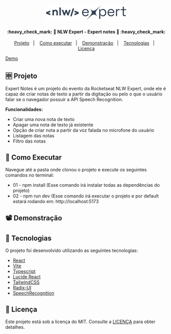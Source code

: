 <h1 align="center">
    <img alt="NLW Expert Logo" title="#NLWExpert" src=".github/logo.svg" width="250px" />
</h1>

<h4 align="center"> 
	:heavy_check_mark: 🚀 NLW Expert - Expert notes 🚀 :heavy_check_mark:
</h4>

<p align="center">
  <a href="#-projeto">Projeto</a>&nbsp;&nbsp;&nbsp;|&nbsp;&nbsp;&nbsp;
  <a href="#-como-executar">Como executar</a>&nbsp;&nbsp;&nbsp;|&nbsp;&nbsp;&nbsp;
  <a href="#%EF%B8%8F-demonstração">Demonstração</a>&nbsp;&nbsp;&nbsp;|&nbsp;&nbsp;&nbsp;
  <a href="#-tecnologias">Tecnologias</a>&nbsp;&nbsp;&nbsp;|&nbsp;&nbsp;&nbsp;
  <a href="#memo-licença">Licença</a>
</p>

<a target="_blank" href="https://nlw-experts-react.vercel.app">Demo</a>

## 🈸 Projeto

Expert Notes é um projeto do evento da Rocketseat NLW Expert, onde ele é capaz de criar notas de texto a partir da digitação ou pelo o que o usuário falar se o navegador possuir a API Speech Recognition.

<b>Funcionalidades:</b>
- Criar uma nova nota de texto
- Apagar uma nota de texto já existente
- Opção de criar nota a partir da voz falada no microfone do usuário
- Listagem das notas
- Filtro das notas

## 🔧 Como Executar
Navegue até a pasta onde clonou o projeto e execute os seguintes comandos no terminal:
- 01 - npm install (Esse comando irá instalar todas as dependências do projeto)
- 02 - npm run dev (Esse comando irá executar o projeto e por default estará rodando em: http://localhost:5173

## 📽️ Demonstração



## 🚀 Tecnologias

O projeto foi desenvolvido utilizando as seguintes tecnologias:

- [React](https://reactjs.org)
- [Vite](https://vitejs.dev)
- [Typescript](https://www.typescriptlang.org)
- [Lucide React](https://lucide.dev/guide/packages/lucide-react)
- [TailwindCSS](https://tailwindcss.com)
- [Radix-UI](https://www.radix-ui.com)
- [SpeechRecognition](https://developer.mozilla.org/en-US/docs/Web/API/SpeechRecognition)

## :memo: Licença
Este projeto está sob a licença do MIT. Consulte a [LICENÇA](LICENSE) para obter detalhes.
